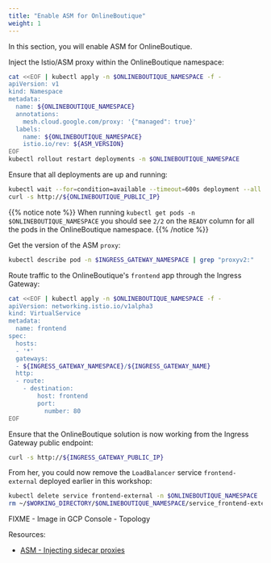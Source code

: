 ```yaml
---
title: "Enable ASM for OnlineBoutique"
weight: 1
---
```

In this section, you will enable ASM for OnlineBoutique.

Inject the Istio/ASM proxy within the OnlineBoutique namespace:
```Bash
cat <<EOF | kubectl apply -n $ONLINEBOUTIQUE_NAMESPACE -f -
apiVersion: v1
kind: Namespace
metadata:
  name: ${ONLINEBOUTIQUE_NAMESPACE}
  annotations:
    mesh.cloud.google.com/proxy: '{"managed": true}'
  labels:
    name: ${ONLINEBOUTIQUE_NAMESPACE}
    istio.io/rev: ${ASM_VERSION}
EOF
kubectl rollout restart deployments -n $ONLINEBOUTIQUE_NAMESPACE
```

Ensure that all deployments are up and running:
```Bash
kubectl wait --for=condition=available --timeout=600s deployment --all -n $ONLINEBOUTIQUE_NAMESPACE
curl -s http://${ONLINEBOUTIQUE_PUBLIC_IP}
```

{{% notice note %}}
When running `kubectl get pods -n $ONLINEBOUTIQUE_NAMESPACE` you should see `2/2` on the `READY` column for all the pods in the OnlineBoutique namespace.
{{% /notice %}}

Get the version of the ASM `proxy`:
```Bash
kubectl describe pod -n $INGRESS_GATEWAY_NAMESPACE | grep "proxyv2:"
```

Route traffic to the OnlineBoutique's `frontend` app through the Ingress Gateway:
```Bash
cat <<EOF | kubectl apply -n $ONLINEBOUTIQUE_NAMESPACE -f -
apiVersion: networking.istio.io/v1alpha3
kind: VirtualService
metadata:
  name: frontend
spec:
  hosts:
  - '*'
  gateways:
  - ${INGRESS_GATEWAY_NAMESPACE}/${INGRESS_GATEWAY_NAME}
  http:
  - route:
    - destination:
        host: frontend
        port:
          number: 80
EOF
```

Ensure that the OnlineBoutique solution is now working from the Ingress Gateway public endpoint:
```Bash
curl -s http://${INGRESS_GATEWAY_PUBLIC_IP}
```

From her, you could now remove the `LoadBalancer` service `frontend-external` deployed earlier in this workshop:
```Bash
kubectl delete service frontend-external -n $ONLINEBOUTIQUE_NAMESPACE
rm ~/$WORKING_DIRECTORY/$ONLINEBOUTIQUE_NAMESPACE/service_frontend-external.yaml
```

FIXME - Image in GCP Console - Topology

Resources:
- [ASM - Injecting sidecar proxies](https://cloud.google.com/service-mesh/docs/proxy-injection)